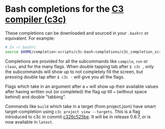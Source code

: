 # Bash completions for the [C3 compiler (c3c)](https://github.com/c3lang/c3c)
These completions can be downloaded and sourced in your `.bashrc`
or equivalent.
For example:
```sh
# In ~/.bashrc
source $HOME/completion-scripts/c3c-bash-completions/c3c_completion_script.sh
```

Completions are provided for all the subcommands like `compile`, `run` or `clean`,
and for the many flags.
When double tapping tab after `$ c3c `, only the subcommands will show up to not
completely fill the screen, but pressing double tap after `$ c3c -` will
give you all the flags.

Flags which take in an argument after a `=` will show up their available values
after having written out (or completed) the flag up till `=`
(without space behind) and double "tabbing".

Commands like `build` which take in a target (from project.json) have
smart target-completion using `c3c project view --targets`.
This is a flag introduced to c3c in commit [c326c525be](https://github.com/c3lang/c3c/commit/c326c525be92f89ad437cf6afb03661fb6537b17).
It will be in release 0.6.7, or is now available in `latest`.

